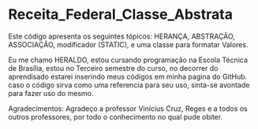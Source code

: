 # Receita_Federal_Classe_Abstrata
Este código apresenta os seguintes tópicos:
HERANÇA, ABSTRAÇÃO, ASSOCIAÇÃO, modificador (STATIC), e uma classe para formatar Valores.

Eu me chamo HERALDO, estou cursando programação na Escola Técnica de Brasília, estou no Terceiro semestre do curso, 
no decorrer do aprendisado estarei inserindo meus códigos em minha pagina do GitHub. caso o código sirva como uma 
referencia para seu uso, sinta-se avontade para fazer uso do mesmo.

Agradecimentos:
Agradeço a professor  Vinícius Cruz, Reges e a todos os outros professores, por todo o conhecimento no qual pude obiter.
